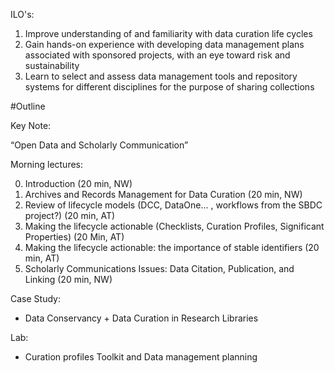 ILO's:

1. Improve understanding of and familiarity with data curation life cycles
2. Gain hands-on experience with developing data management plans associated with sponsored projects, with an eye toward risk and sustainability
3. Learn to select and assess data management tools and repository systems for different disciplines for the purpose of sharing collections

#Outline

Key Note:

“Open Data and Scholarly Communication”

Morning lectures:

0. Introduction (20 min, NW)
1. Archives and Records Management for Data Curation (20 min, NW) 
2. Review of lifecycle models (DCC, DataOne... , workflows from the SBDC project?) (20 min, AT)
3. Making the lifecycle actionable (Checklists, Curation Profiles, Significant Properties) (20 Min, AT)
4. Making the lifecycle actionable: the importance of stable identifiers (20 min, AT)
5. Scholarly Communications Issues: Data Citation, Publication, and Linking (20 min, NW)

Case Study:

- Data Conservancy + Data Curation in Research Libraries

Lab:

- Curation profiles Toolkit and Data management planning
